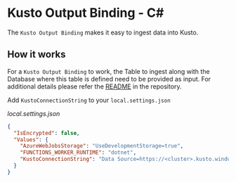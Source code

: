 # Kusto Output Binding - C<span>#</span>

The `Kusto Output Binding` makes it easy to ingest data into Kusto.

## How it works

For a `Kusto Output Binding` to work, the Table to ingest along with the Database where this table is defined need to be provided as input. For additional details please refer the [README](https://github.com/Azure/Webjobs.Extensions.Kusto/blob/main/README.md) in the repository.


Add `KustoConnectionString` to your `local.settings.json`

_local.settings.json_
```json
{
  "IsEncrypted": false,
  "Values": {
    "AzureWebJobsStorage": "UseDevelopmentStorage=true",
    "FUNCTIONS_WORKER_RUNTIME": "dotnet",
    "KustoConnectionString": "Data Source=https://<cluster>.kusto.windows.net;Database=<database>;Fed=True;AppClientId=<app-id>;AppKey=<app-key>;Authority Id=<tenant-id>"
  }
}
```